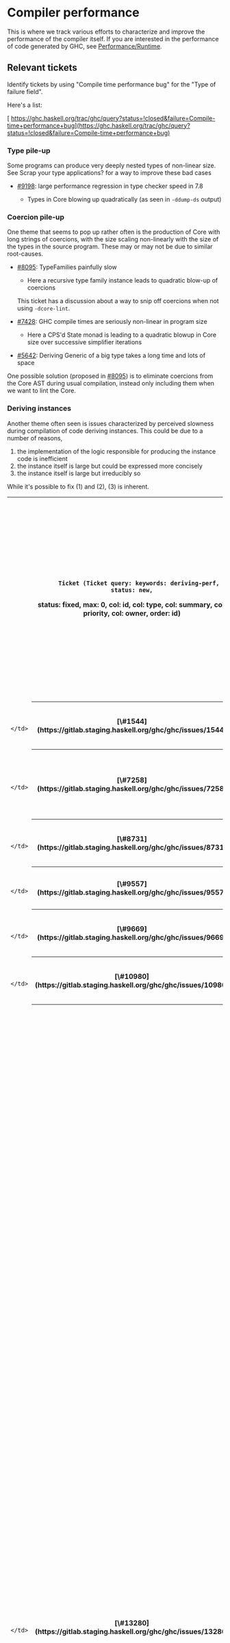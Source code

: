 # Compiler performance



This is where we track various efforts to characterize and improve the performance of the compiler itself. If you are interested in the performance of code generated by GHC, see [Performance/Runtime](performance/runtime).


## Relevant tickets



Identify tickets by using "Compile time performance bug" for the "Type of failure field".



Here's a list:



[
https://ghc.haskell.org/trac/ghc/query?status=!closed&failure=Compile-time+performance+bug](https://ghc.haskell.org/trac/ghc/query?status=!closed&failure=Compile-time+performance+bug)


### Type pile-up



Some programs can produce very deeply nested types of non-linear size. See Scrap your type applications? for a way to improve these bad cases


- [\#9198](https://gitlab.staging.haskell.org/ghc/ghc/issues/9198): large performance regression in type checker speed in 7.8 

  - Types in Core blowing up quadratically (as seen in `-ddump-ds` output)

### Coercion pile-up



One theme that seems to pop up rather often is the production of Core with long strings of coercions, with the size scaling non-linearly with the size of the types in the source program. These may or may not be due to similar root-causes.


- [\#8095](https://gitlab.staging.haskell.org/ghc/ghc/issues/8095): TypeFamilies painfully slow

  - Here a recursive type family instance leads to quadratic blow-up of coercions

  This ticket has a discussion about a way to snip off coercions when not using `-dcore-lint`.

- [\#7428](https://gitlab.staging.haskell.org/ghc/ghc/issues/7428): GHC compile times are seriously non-linear in program size

  - Here a CPS'd State monad is leading to a quadratic blowup in Core size over successive simplifier iterations

- [\#5642](https://gitlab.staging.haskell.org/ghc/ghc/issues/5642): Deriving Generic of a big type takes a long time and lots of space


One possible solution (proposed in [\#8095](https://gitlab.staging.haskell.org/ghc/ghc/issues/8095)) is to eliminate coercions from the Core AST during usual compilation, instead only including them when we want to lint the Core.


### Deriving instances



Another theme often seen is issues characterized by perceived slowness during compilation of code deriving instances. This could be due to a number of reasons,


1. the implementation of the logic responsible for producing the instance code is inefficient
1. the instance itself is large but could be expressed more concisely
1. the instance itself is large but irreducibly so


While it's possible to fix (1) and (2), (3) is inherent.




  
  
  
  
  
    
  
  

<table><tr><td>
      </td>
<th>
        
        Ticket (Ticket query: keywords: deriving-perf, status: new,
status: fixed, max: 0, col: id, col: type, col: summary, col: priority,
col: owner, order: id)
      </th>
<th>
        
        Type (Ticket query: keywords: deriving-perf, status: new, status: fixed,
max: 0, col: id, col: type, col: summary, col: priority, col: owner,
order: type)
      </th>
<th>
        
        Summary (Ticket query: keywords: deriving-perf, status: new,
status: fixed, max: 0, col: id, col: type, col: summary, col: priority,
col: owner, order: summary)
      </th>
<th>
        
        Priority (Ticket query: keywords: deriving-perf, status: new,
status: fixed, max: 0, col: id, col: type, col: summary, col: priority,
col: owner, desc: 1, order: priority)
      </th>
<th>
        
        Owner (Ticket query: keywords: deriving-perf, status: new,
status: fixed, max: 0, col: id, col: type, col: summary, col: priority,
col: owner, order: owner)
      </th>
<td>
    </td>
<td></td>
<td></td>
<td></td>
<td></td></tr>
<tr><td>
                
                  
                    </td>
<th>[\#1544](https://gitlab.staging.haskell.org/ghc/ghc/issues/1544)</th>
<td>
                    
                  
                
                  
                    
                    </td>
<th>
                      
                      
                      
                      
                      
                      
                      
                      
                      bug
                    </th>
<td>
                  
                
                  
                    
                    </td>
<th>
                      [Derived Read instances for recursive datatypes with infix constructors are too inefficient](https://gitlab.staging.haskell.org/ghc/ghc/issues/1544)
                      
                      
                      
                      
                      
                      
                      
                      
                    </th>
<td>
                  
                
                  
                    
                    </td>
<th>
                      
                      
                      
                      
                      
                      
                      
                      
                      normal
                    </th>
<td>
                  
                
                  
                    
                    </td>
<th>
                      
                      
                      
                      
                      
                      
                      
                      
                      
                    </th>
<td>
                  
                
              </td></tr>
<tr><td>
                
                  
                    </td>
<th>[\#7258](https://gitlab.staging.haskell.org/ghc/ghc/issues/7258)</th>
<td>
                    
                  
                
                  
                    
                    </td>
<th>
                      
                      
                      
                      
                      
                      
                      
                      
                      bug
                    </th>
<td>
                  
                
                  
                    
                    </td>
<th>
                      [Compiling DynFlags is jolly slow](https://gitlab.staging.haskell.org/ghc/ghc/issues/7258)
                      
                      
                      
                      
                      
                      
                      
                      
                    </th>
<td>
                  
                
                  
                    
                    </td>
<th>
                      
                      
                      
                      
                      
                      
                      
                      
                      normal
                    </th>
<td>
                  
                
                  
                    
                    </td>
<th>
                      
                      
                      
                      
                      simonpj
                      
                      
                      
                      
                    </th>
<td>
                  
                
              </td></tr>
<tr><td>
                
                  
                    </td>
<th>[\#8731](https://gitlab.staging.haskell.org/ghc/ghc/issues/8731)</th>
<td>
                    
                  
                
                  
                    
                    </td>
<th>
                      
                      
                      
                      
                      
                      
                      
                      
                      bug
                    </th>
<td>
                  
                
                  
                    
                    </td>
<th>
                      [long compilation time for module with large data type and partial record selectors](https://gitlab.staging.haskell.org/ghc/ghc/issues/8731)
                      
                      
                      
                      
                      
                      
                      
                      
                    </th>
<td>
                  
                
                  
                    
                    </td>
<th>
                      
                      
                      
                      
                      
                      
                      
                      
                      normal
                    </th>
<td>
                  
                
                  
                    
                    </td>
<th>
                      
                      
                      
                      
                      
                      
                      
                      
                      
                    </th>
<td>
                  
                
              </td></tr>
<tr><td>
                
                  
                    </td>
<th>[\#9557](https://gitlab.staging.haskell.org/ghc/ghc/issues/9557)</th>
<td>
                    
                  
                
                  
                    
                    </td>
<th>
                      
                      
                      
                      
                      
                      
                      
                      
                      bug
                    </th>
<td>
                  
                
                  
                    
                    </td>
<th>
                      [Deriving instances is slow](https://gitlab.staging.haskell.org/ghc/ghc/issues/9557)
                      
                      
                      
                      
                      
                      
                      
                      
                    </th>
<td>
                  
                
                  
                    
                    </td>
<th>
                      
                      
                      
                      
                      
                      
                      
                      
                      normal
                    </th>
<td>
                  
                
                  
                    
                    </td>
<th>
                      
                      
                      
                      
                      
                      
                      
                      
                      
                    </th>
<td>
                  
                
              </td></tr>
<tr><td>
                
                  
                    </td>
<th>[\#9669](https://gitlab.staging.haskell.org/ghc/ghc/issues/9669)</th>
<td>
                    
                  
                
                  
                    
                    </td>
<th>
                      
                      
                      
                      
                      
                      
                      
                      
                      bug
                    </th>
<td>
                  
                
                  
                    
                    </td>
<th>
                      [Long compile time/high memory usage for modules with many deriving clauses](https://gitlab.staging.haskell.org/ghc/ghc/issues/9669)
                      
                      
                      
                      
                      
                      
                      
                      
                    </th>
<td>
                  
                
                  
                    
                    </td>
<th>
                      
                      
                      
                      
                      
                      
                      
                      
                      normal
                    </th>
<td>
                  
                
                  
                    
                    </td>
<th>
                      
                      
                      
                      
                      
                      
                      
                      
                      
                    </th>
<td>
                  
                
              </td></tr>
<tr><td>
                
                  
                    </td>
<th>[\#10980](https://gitlab.staging.haskell.org/ghc/ghc/issues/10980)</th>
<td>
                    
                  
                
                  
                    
                    </td>
<th>
                      
                      
                      
                      
                      
                      
                      
                      
                      bug
                    </th>
<td>
                  
                
                  
                    
                    </td>
<th>
                      [Deriving Read instance from datatype with N fields leads to N\^2 code size growth](https://gitlab.staging.haskell.org/ghc/ghc/issues/10980)
                      
                      
                      
                      
                      
                      
                      
                      
                    </th>
<td>
                  
                
                  
                    
                    </td>
<th>
                      
                      
                      
                      
                      
                      
                      
                      
                      normal
                    </th>
<td>
                  
                
                  
                    
                    </td>
<th>
                      
                      
                      
                      
                      
                      
                      
                      
                      
                    </th>
<td>
                  
                
              </td></tr>
<tr><td>
                
                  
                    </td>
<th>[\#13280](https://gitlab.staging.haskell.org/ghc/ghc/issues/13280)</th>
<td>
                    
                  
                
                  
                    
                    </td>
<th>
                      
                      
                      
                      
                      
                      
                      
                      
                      task
                    </th>
<td>
                  
                
                  
                    
                    </td>
<th>
                      [Consider deriving more Foldable methods](https://gitlab.staging.haskell.org/ghc/ghc/issues/13280)
                      
                      
                      
                      
                      
                      
                      
                      
                    </th>
<td>
                  
                
                  
                    
                    </td>
<th>
                      
                      
                      
                      
                      
                      
                      
                      
                      normal
                    </th>
<td>
                  
                
                  
                    
                    </td>
<th>
                      
                      
                      
                      
                      dfeuer
                      
                      
                      
                      
                    </th>
<td>
                  
                
              </td></tr></table>


  



### Uncategorised compiler performance issues


- [\#2346](https://gitlab.staging.haskell.org/ghc/ghc/issues/2346): desugaring let-bindings
- [\#10228](https://gitlab.staging.haskell.org/ghc/ghc/issues/10228): increase in compiler memory usage, regression from 7.8.4 to 7.10.1
- [\#10289](https://gitlab.staging.haskell.org/ghc/ghc/issues/10289): 2.5k static HashSet takes too much memory to compile

  - Significantly improved in memory usage from [\#10370](https://gitlab.staging.haskell.org/ghc/ghc/issues/10370), but worse at overall wall-clock time!
- [\#7450](https://gitlab.staging.haskell.org/ghc/ghc/issues/7450): Regression in optimisation time of functions with many patterns (6.12 to 7.4)? 

  - [ Phab:D1041](https://phabricator.haskell.org/D1041), [
    Phab:D1012](https://phabricator.haskell.org/D1012)
  - Unnecessary recomputation of free variables ([
    Phab:D1012](https://phabricator.haskell.org/D1012))
  - Thunk leak in `Bitmap` ([
    Phab:D1040](https://phabricator.haskell.org/D1040))
- [\#10800](https://gitlab.staging.haskell.org/ghc/ghc/issues/10800): vector-0.11 compile time increased substantially with 7.10.1

  - Regression in `vector` testsuite perhaps due to change in inlinings

## nofib results


- See [
  this run](https://gist.github.com/bgamari/ff4592ae89c5b7d7751180b967e55590) comparing GHC 7.4.2 through 8.0.1

## `tests/perf/compiler` results


### 7.6 vs 7.8


- A bit difficult to decipher, since a lot of the stats/surrounding numbers were totally rewritten due to some Testsuite API overhauls.
- The results are a mix; there are things like `peak_megabytes_allocated` being bumped up a lot, but a lot of them also had `bytes_allocated` go down as well. This one seems pretty mixed.


  


### 7.8 vs 7.10


- Things mostly got **better** according to these, not worse!
- Many of them had drops in `bytes_allocated`, for example, `T4801`.
- The average improvement range is something like 1-3%.
- But one got much worse; `T5837`'s `bytes_allocated` jumped from 45520936 to 115905208, 2.5x worse!

### 7.10 vs HEAD


- Most results actually got **better**, not worse!
- Silent superclasses made HEAD drop in several places, some noticeably over 2x

  - `max_bytes_used` increased in some cases, but not much, probably GC wibbles.
- No major regressions, mostly wibbles.

## Compile/build times



(NB: Sporadically updated)



**As of April 22nd**:


- GHC HEAD: 14m9s  (via 7.8.3) (because of Joachim's call-arity improvements)
- GHC 7.10: 15m43s (via 7.8.3)
- GHC 7.8:  12m54s (via 7.8.3)
- GHC 7.6:  8m19s  (via 7.4.1)


Random note: GHC 7.10's build system actually disabled DPH (half a dozen more packages and probably a hundred extra modules), yet things \*still\* got slower over time!


## Interesting third-party library numbers


- Compile time of some example program (`fluid-tree`) of `fltkhs` library increased from about 15 seconds to more than a minute ([
  original message](https://mail.haskell.org/pipermail/haskell-cafe/2016-May/123995.html)).
- GHC takes significantly more memory compiling the `xmlhtml` library with `-j4` than `-j1` (1GB vs 150MB). See [\#9370](https://gitlab.staging.haskell.org/ghc/ghc/issues/9370). 
- The `Language.Haskell.Exts.Annotated.Syntax` of `haskell-src-exts` takes many tens of seconds to compile. Howeever, this may not be surprising: Consists of roughly 70 data definitions, some with many constructors, `deriving (Eq,Ord,Show,Typeable,Data,Foldable,Traversable)` on most of them as well as defining `Functor`.
- `vector-algorithms` may be a nice test and reportedly got slower to compile and run in recent GHC releases.

## Relevant changes


### GHC 7.10 to GHC 8.0



The performance effect of the `TypeInType` merge shows up in [b5d5d83122c93c2a25839127edfd6b2df7ed6928](/trac/ghc/changeset/b5d5d83122c93c2a25839127edfd6b2df7ed6928/ghc) ("Revert .gitmodules changes from 6746549772c5") due to various broken intermediate commits.


### GHC 8.0 to GHC 8.2


- [f53d761df9762232b54ec57a950d301011cd21f8](/trac/ghc/changeset/f53d761df9762232b54ec57a950d301011cd21f8/ghc) ("TysWiredIn: Use UniqFM lookup for built-in OccNames") improves the efficiency of built-in `OccName` lookup, resulting in a 2-5% improvement in compiler allocations on nofib. This was noticed due to unexpectedly large allocations regressions in [dd3080fe0263082f65bf2570f49189c277b12e28](/trac/ghc/changeset/dd3080fe0263082f65bf2570f49189c277b12e28/ghc) ([\#12357](https://gitlab.staging.haskell.org/ghc/ghc/issues/12357)).
- [ed4809813fa51524ae73a4475afe33018a67f87d](/trac/ghc/changeset/ed4809813fa51524ae73a4475afe33018a67f87d/ghc) ("InstEnv: Ensure that instance visibility check is lazy") fixes a bug introduced earlier change ([4c834fdddf4d44d12039da4d6a2c63a660975b95](/trac/ghc/changeset/4c834fdddf4d44d12039da4d6a2c63a660975b95/ghc)) in the instance visibility check which broke laziness of instance resolution. This reduces compiler allocations by roughly 5-10% on nofib. The underlying bug was noticed by unexpectedly large allocation regressions due to [673efccb3b348e9daf23d9e65460691bbea8586e](/trac/ghc/changeset/673efccb3b348e9daf23d9e65460691bbea8586e/ghc) and [4e6bcc2c8134f9c1ba7d715b3206130f23c529fb](/trac/ghc/changeset/4e6bcc2c8134f9c1ba7d715b3206130f23c529fb/ghc), which added instances to various `base` modules ([\#12367](https://gitlab.staging.haskell.org/ghc/ghc/issues/12367)).
